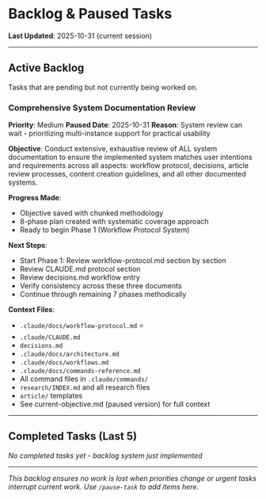 # Backlog & Paused Tasks

**Last Updated**: 2025-10-31 (current session)

---

## Active Backlog

Tasks that are pending but not currently being worked on.

### Comprehensive System Documentation Review
**Priority**: Medium
**Paused Date**: 2025-10-31
**Reason**: System review can wait - prioritizing multi-instance support for practical usability

**Objective**: Conduct extensive, exhaustive review of ALL system documentation to ensure the implemented system matches user intentions and requirements across all aspects: workflow protocol, decisions, article review processes, content creation guidelines, and all other documented systems.

**Progress Made**:
- Objective saved with chunked methodology
- 8-phase plan created with systematic coverage approach
- Ready to begin Phase 1 (Workflow Protocol System)

**Next Steps**:
- Start Phase 1: Review workflow-protocol.md section by section
- Review CLAUDE.md protocol section
- Review decisions.md workflow entry
- Verify consistency across these three documents
- Continue through remaining 7 phases methodically

**Context Files**:
- `.claude/docs/workflow-protocol.md` ⭐
- `.claude/CLAUDE.md`
- `decisions.md`
- `.claude/docs/architecture.md`
- `.claude/docs/workflows.md`
- `.claude/docs/commands-reference.md`
- All command files in `.claude/commands/`
- `research/INDEX.md` and all research files
- `article/` templates
- See current-objective.md (paused version) for full context

---

## Completed Tasks (Last 5)

*No completed tasks yet - backlog system just implemented*

---

*This backlog ensures no work is lost when priorities change or urgent tasks interrupt current work. Use `/pause-task` to add items here.*
